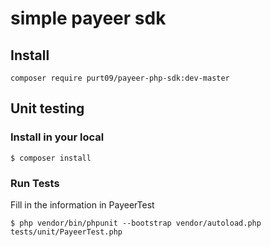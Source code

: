 # simple payeer sdk

## Install
    composer require purt09/payeer-php-sdk:dev-master
## Unit testing
### Install in your local
    $ composer install
### Run Tests
Fill in the information in PayeerTest

    $ php vendor/bin/phpunit --bootstrap vendor/autoload.php tests/unit/PayeerTest.php